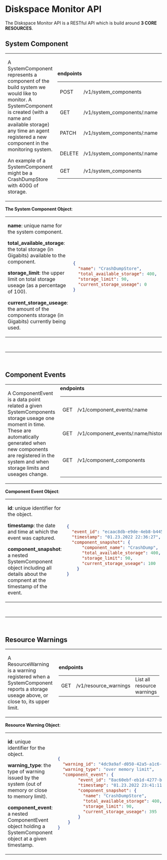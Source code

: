 # Diskspace Monitor API

The Diskspace Monitor API is a RESTful API which is build around **3 CORE RESOURCES**.

## System Component

<table border="0">
<tr>
<td width="40%">   
<p> A SystemComponent represents a component of the build system we would like to
monitor. A SystemComponent is created (with a name and
available storage) any time an agent registered a new component in the monitoring system.</p>

<p>An example of a SystemComponent might be a CrashDumpStore with 400G of storage.</p>

</td>

<td width="60%"> 
<strong>endpoints</strong>

|        |                             |                           |
| ------ | --------------------------- | ------------------------- |
| POST   | /v1/system_components       | Create System Component   |
| GET    | /v1/system_components/:name | Retrieve System Component |
| PATCH  | /v1/system_components/:name | Update System Component   |
| DELETE | /v1/system_components/:name | Delete System Component   |
| GET    | /v1/system_components       | List System Components    |

</td>
</tr>
</table>

**The System Component Object**:

<table border="0">
<tr>
<td width="40%" vertical-align="top">

<p><strong>name</strong>: unique name for the system component.</p>

<p><strong>total_available_storage</strong>: the total storage (in Gigabits) available to the component.</p>

<p><strong>storage_limit</strong>: the upper limit on total storage useage (as a percentage of 100).</p>

<p><strong>current_storage_useage</strong>: the amount of the components storage (in Gigabits) currently being used.</p>

</td>

<td width="60%">

```json
{
  "name": "CrashDumpStore",
  "total_available_storage": 400,
  "storage_limit": 90,
  "current_storage_useage": 0
}
```

</td>
</tr>
</table>

<br />

---

<br />

## Component Events

<table border="0">
<tr>
<td width="40%">   
<p>A ComponentEvent is a data point related a given SystemComponents storage
useage one moment in time. These are automatically generated when new components are registered
in the system and when storage limits and useages change.</p>

</td>

<td width="60%"> 
<strong>endpoints</strong>

|     |                                    |                                         |
| --- | ---------------------------------- | --------------------------------------- |
| GET | /v1/component_events/:name         | Get latestest useage for component      |
| GET | /v1/component_events/:name/history | Get historic useages for component      |
| GET | /v1/component_components           | Get latestest useage for all components |

</td>
</tr>
</table>

**Component Event Object**:

<table border="0">
<tr>
    <td width="40%">   
        <p><strong>id</strong>: unique identifier for the object.</p>
        <p><strong>timestamp</strong>: the date and time at which the event was captured.</p>
        <p><strong>component_snapshot</strong>: a nested SystemComponent object including all details about the compnent at the timestamp of the event.</p>
    </td>

<td width="60%">

```json
{
  "event_id": "ecaac8db-e9de-4eb8-b445-a4f5bb00bb0e",
  "timestamp": "01.23.2022 22:36:27",
  "component_snapshot": {
      "component_name": "CrashDump",
      "total_available_storage": 400,
      "storage_limit": 90,
      "current_storage_useage": 100
    }
}
```

</td>

</tr>
</table>

<br />

---

<br />

## Resource Warnings

<table border="0">
<tr>
<td width="40%">   
<p>A ResourceWarning is a warning registered when a SystemComponent
    reports a storage useage above, or close to, its upper limit.</p>

</td>

<td width="60%"> 
<strong>endpoints</strong>

|     |                       |                            |
| --- | --------------------- | -------------------------- |
| GET | /v1/resource_warnings | List all resource warnings |

</td>
</tr>
</table>

**Resource Warning Object**:

<table border="0">
<tr>
<td width="40%" vertical-align="top">  
<p><strong>id</strong>: unique identifier for the object.</p>

<p><strong>warning_type</strong>: the type of warning issued by the system (out of memory or close to memory limit).</p>

<p><strong>component_event</strong>: a nested ComponentEvent object holding a SystemComponent object at a given timestamp.</p>

</td>

<td width="60%">

```json
{
  "warning_id": "4dc9a9af-d050-42a5-a1c6-ccf11f9b5e84",
  "warning_type": "over memory limit",
  "component_event": {
        "event_id": "8ac60ebf-eb1d-4277-b293-accccc8b252f",
        "timestamp": "01.23.2022 23:41:11",
        "component_snapshot": {
          "name": "CrashDumpStore",
          "total_available_storage": 400,
          "storage_limit": 90,
          "current_storage_useage": 395
        }
    }
}
```

</td>
</tr>
</table>

